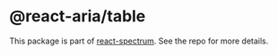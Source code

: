 # @react-aria/table

This package is part of [react-spectrum](https://gitlab.com/watheia/spectrum). See the repo for more details.
